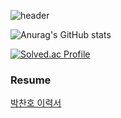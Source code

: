 ![header](https://capsule-render.vercel.app/api?type=soft&color=timeGradient&height=80&section=header&text=ChanhoPark&fontSize=30&animation=fadeIn)

![Anurag's GitHub stats](https://github-readme-stats.vercel.app/api?username=great-park&show_icons=true&theme=radical)

[![Solved.ac Profile](http://mazassumnida.wtf/api/generate_badge?boj=cksgh1735)](https://solved.ac/cksgh1735)

<!--
**great-park/great-park** is a ✨ _special_ ✨ repository because its `README.md` (this file) appears on your GitHub profile.

Here are some ideas to get you started:

![Top Langs](https://github-readme-stats.vercel.app/api/top-langs/?username=great-park&theme=dracula)
🔭 Projects currently working on : Runnerbe and Kudog(devkor) 
- 🔭 I’m currently working on ...
- 🌱 I’m currently learning ...
- 👯 I’m looking to collaborate on ...
- 🤔 I’m looking for help with ...
- 💬 Ask me about ...
- 📫 How to reach me: ...
- 😄 Pronouns: ...
- ⚡ Fun fact: ...
-->


### Resume
[박찬호 이력서](https://reinvented-stove-1ff.notion.site/7705edae559144d4aedf6a5f2b2b96e2?pvs=4)
